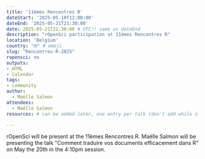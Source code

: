 ```yaml
---
title: '11èmes Rencontres R'
dateStart: '2025-05-19T12:00:00'
dateEnd: '2025-05-21T21:30:00'
date: 2025-05-21T21:30:00 # UTC!! same as dateEnd
description: "rOpenSci participation at 11èmes Rencontres R"
location: 'Belgium'
country: "🌐" # emoji
slug: "Rencontres-R-2025"
ropensci: no
outputs: 
- HTML
- Calendar 
tags: 
- community
author:
  - Maëlle Salmon
attendees:
  - Maëlle Salmon
resources: # can be added later, one entry per talk (don't add while still empty, add once there are resources)

---
```


rOpenSci will be present at the 11èmes Rencontres R. Maëlle Salmon will be presenting the talk "Comment traduire vos documents efficacement dans R" on May the 20th in the 4:10pm session.
